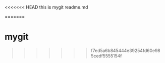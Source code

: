 <<<<<<< HEAD
this is mygit  readme.md

=======
# mygit
>>>>>>> f7ed5a6b845444e39254fd60e985cedf5555154f
